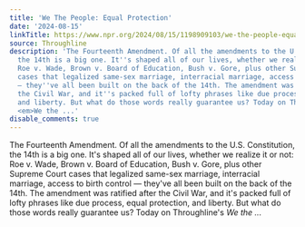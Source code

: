 ```yaml
---
title: 'We The People: Equal Protection'
date: '2024-08-15'
linkTitle: https://www.npr.org/2024/08/15/1198909103/we-the-people-equal-protection
source: Throughline
description: 'The Fourteenth Amendment. Of all the amendments to the U.S. Constitution,
  the 14th is a big one. It''s shaped all of our lives, whether we realize it or not:
  Roe v. Wade, Brown v. Board of Education, Bush v. Gore, plus other Supreme Court
  cases that legalized same-sex marriage, interracial marriage, access to birth control
  — they''ve all been built on the back of the 14th. The amendment was ratified after
  the Civil War, and it''s packed full of lofty phrases like due process, equal protection,
  and liberty. But what do those words really guarantee us? Today on Throughline''s
  <em>We the ...'
disable_comments: true
---
```

The Fourteenth Amendment. Of all the amendments to the U.S. Constitution, the 14th is a big one. It's shaped all of our lives, whether we realize it or not: Roe v. Wade, Brown v. Board of Education, Bush v. Gore, plus other Supreme Court cases that legalized same-sex marriage, interracial marriage, access to birth control — they've all been built on the back of the 14th. The amendment was ratified after the Civil War, and it's packed full of lofty phrases like due process, equal protection, and liberty. But what do those words really guarantee us? Today on Throughline's <em>We the ...
